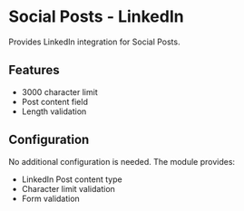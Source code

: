 # Social Posts - LinkedIn

Provides LinkedIn integration for Social Posts.

## Features
- 3000 character limit
- Post content field
- Length validation

## Configuration
No additional configuration is needed. The module provides:
- LinkedIn Post content type
- Character limit validation
- Form validation